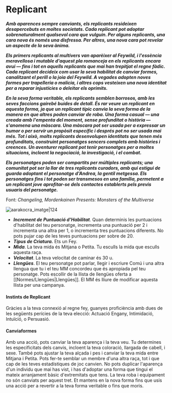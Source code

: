 # Replicant

**_Amb aparences sempre canviants, els replicants resideixen desapercebuts en moltes societats. Cada replicant pot adoptar sobrenaturalment qualsevol cara que vulguin. Per alguns replicants, una cara nova és només una disfressa. Per altres, una nova cara pot revelar un aspecte de la seva ànima._**

**_Els primers replicants al multivers van aparèixer al Feywild, i l'essència meravellosa i mutable d'aquest pla romanceja en els replicants encara avui — fins i tot en aquells replicants que mai han trepitjat el regne fàdic. Cada replicant decideix com usar la seva habilitat de canviar formes, canalitzant el perill o la joia del Feywild. A vegades adopten noves formes per trapelleria o malícia, i altres cops vesteixen una nova identitat per a reparar injustícies o deleitar els oprimits._**

**_En la seva forma veritable, els replicants semblen borrosos, amb les seves faccions gairebé buides de detall. És rar veure un replicant en aquesta forma, ja que un replicant típic canvia la seva forma de la manera en que altres poden canviar de roba. Una forma casual — una creada amb l'empenta del moment, sense profunditat o història — s'anomena una màscara. Una màscara pot ser usada per a expressar un humor o per servir un propòsit específic i després pot no ser usada mai més. Tot i això, molts replicants desenvolupen identitats que tenen més profunditats, construint personatges sencers complets amb històries i creences. Un aventurer replicant pot tenir personatges per a moltes situacions, incloent la negociació, la investigació, i el combat._**

**_Els personatges poden ser compartits per múltiples replicants; una comunitat pot ser la llar de tres replicants curadors, amb qui estigui de guarda adoptant el personatge d'Andrea, la gentil metgessa. Els personatges fins i tot poden ser transmesos en una família, permetent a un replicant jove aprofitar-se dels contactes establerts pels previs usuaris del personatge._**

Font: *Changeling, Mordenkainen Presents: Monsters of the Multiverse*

![aarakocra_imatge|124](https://static.wikia.nocookie.net/forgottenrealms/images/4/47/Changeling_MotM.png/revision/latest?cb=20230822130023 )

- ***Increment de Puntuació d'Habilitat***. Quan determinis les puntuacions d'habilitat del teu personatge, incrementa una puntuació per 2 i incrementa una altra per 1, o incrementa tres puntuacions diferents. No pots pujar cap de les teves puntuacions per sobre de 20.
- ***Tipus de Criatura.*** Ets un Fey.
- ***Mida***. La teva mida és Mitjana o Petita. Tu esculls la mida que esculls aquesta raça.
- ***Velocitat***. La teva velocitat de caminar és 30 u.
- ***Llengües***. El teu personatge pot parlar, llegir i escriure Comú i una altra llengua que tu i el teu MM concordeu que és apropiada pel teu personatge. Pots escollir de la llista de llengües oferta a [[Normes/Llengües|Llengües]]. El MM és lliure de modificar aquesta llista per una campanya.
#### Instints de Replicant
Gràcies a la teva connexió al regne fey, guanyes proficiència amb dues de les següents perícies de la teva elecció: Actuació Engany, Intimidació, Intuïció, o Persuasió.
#### Canviaformes
Amb una acció, pots canviar la teva aparença i la teva veu. Tu determines les especificitats dels canvis, incloent la teva coloració, llargada de cabell, i sexe. També pots ajustar la teva alçada i pes i canviar la teva mida entre Mitjana i Petita. Pots fer-te semblar un membre d'una altra raça, tot i que cap de les teves estadístiques de joc canvien. No pots duplicar l'aparença d'un individu que mai has vist, i has d'adoptar una forma que tingui el mateix arranjament bàsic d'extremitats que tens. La teva roba i equipament no són canviats per aquest tret. 
	Et mantens en la nova forma fins que usis una acció per a revertir a la teva forma veritable o fins que moris.
